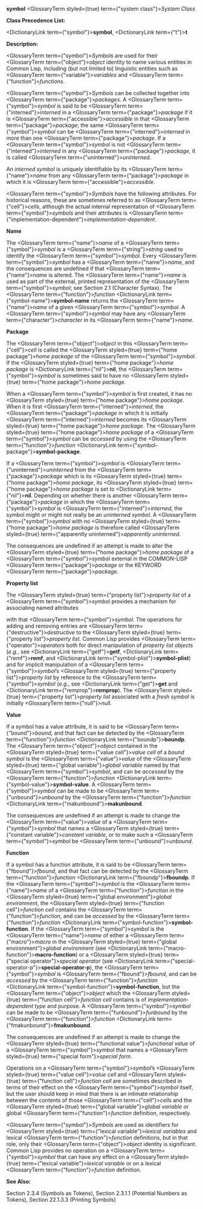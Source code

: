 **symbol** <GlossaryTerm styled={true} term={"system class"}><i>System Class</i></GlossaryTerm> 



**Class Precedence List:** 



<DictionaryLink  term={"symbol"}><b>symbol</b></DictionaryLink>, <DictionaryLink  term={"t"}><b>t</b></DictionaryLink> 



**Description:** 



<GlossaryTerm  term={"symbol"}><i>Symbols</i></GlossaryTerm> are used for their <GlossaryTerm  term={"object"}><i>object</i></GlossaryTerm> identity to name various entities in Common Lisp, including (but not limited to) linguistic entities such as <GlossaryTerm  term={"variable"}><i>variables</i></GlossaryTerm> and <GlossaryTerm  term={"function"}><i>functions</i></GlossaryTerm>. 



<GlossaryTerm  term={"symbol"}><i>Symbols</i></GlossaryTerm> can be collected together into <GlossaryTerm  term={"package"}><i>packages</i></GlossaryTerm>. A <GlossaryTerm  term={"symbol"}><i>symbol</i></GlossaryTerm> is said to be <GlossaryTerm  term={"interned"}><i>interned</i></GlossaryTerm> in a <GlossaryTerm  term={"package"}><i>package</i></GlossaryTerm> if it is <GlossaryTerm  term={"accessible"}><i>accessible</i></GlossaryTerm> in that <GlossaryTerm  term={"package"}><i>package</i></GlossaryTerm>; the same <GlossaryTerm  term={"symbol"}><i>symbol</i></GlossaryTerm> can be <GlossaryTerm  term={"interned"}><i>interned</i></GlossaryTerm> in more than one <GlossaryTerm  term={"package"}><i>package</i></GlossaryTerm>. If a <GlossaryTerm  term={"symbol"}><i>symbol</i></GlossaryTerm> is not <GlossaryTerm  term={"interned"}><i>interned</i></GlossaryTerm> in any <GlossaryTerm  term={"package"}><i>package</i></GlossaryTerm>, it is called <GlossaryTerm  term={"uninterned"}><i>uninterned</i></GlossaryTerm>. 



An *interned symbol* is uniquely identifiable by its <GlossaryTerm  term={"name"}><i>name</i></GlossaryTerm> from any <GlossaryTerm  term={"package"}><i>package</i></GlossaryTerm> in which it is <GlossaryTerm  term={"accessible"}><i>accessible</i></GlossaryTerm>. 



<GlossaryTerm  term={"symbol"}><i>Symbols</i></GlossaryTerm> have the following attributes. For historical reasons, these are sometimes referred to as <GlossaryTerm  term={"cell"}><i>cells</i></GlossaryTerm>, although the actual internal representation of <GlossaryTerm  term={"symbol"}><i>symbols</i></GlossaryTerm> and their attributes is <GlossaryTerm  term={"implementation-dependent"}><i>implementation-dependent</i></GlossaryTerm>. 



**Name** 



The <GlossaryTerm  term={"name"}><i>name</i></GlossaryTerm> of a <GlossaryTerm  term={"symbol"}><i>symbol</i></GlossaryTerm> is a <GlossaryTerm  term={"string"}><i>string</i></GlossaryTerm> used to identify the <GlossaryTerm  term={"symbol"}><i>symbol</i></GlossaryTerm>. Every <GlossaryTerm  term={"symbol"}><i>symbol</i></GlossaryTerm> has a <GlossaryTerm  term={"name"}><i>name</i></GlossaryTerm>, and the consequences are undefined if that <GlossaryTerm  term={"name"}><i>name</i></GlossaryTerm> is altered. The <GlossaryTerm  term={"name"}><i>name</i></GlossaryTerm> is used as part of the external, printed representation of the <GlossaryTerm  term={"symbol"}><i>symbol</i></GlossaryTerm>; see Section 2.1 (Character Syntax). The <GlossaryTerm  term={"function"}><i>function</i></GlossaryTerm> <DictionaryLink  term={"symbol-name"}><b>symbol-name</b></DictionaryLink> returns the <GlossaryTerm  term={"name"}><i>name</i></GlossaryTerm> of a given <GlossaryTerm  term={"symbol"}><i>symbol</i></GlossaryTerm>. A <GlossaryTerm  term={"symbol"}><i>symbol</i></GlossaryTerm> may have any <GlossaryTerm  term={"character"}><i>character</i></GlossaryTerm> in its <GlossaryTerm  term={"name"}><i>name</i></GlossaryTerm>. 



**Package** 



The <GlossaryTerm  term={"object"}><i>object</i></GlossaryTerm> in this <GlossaryTerm  term={"cell"}><i>cell</i></GlossaryTerm> is called the <GlossaryTerm styled={true} term={"home package"}><i>home package</i></GlossaryTerm> of the <GlossaryTerm  term={"symbol"}><i>symbol</i></GlossaryTerm>. If the <GlossaryTerm styled={true} term={"home package"}><i>home package</i></GlossaryTerm> is <DictionaryLink  term={"nil"}><b>nil</b></DictionaryLink>, the <GlossaryTerm  term={"symbol"}><i>symbol</i></GlossaryTerm> is sometimes said to have no <GlossaryTerm styled={true} term={"home package"}><i>home package</i></GlossaryTerm>. 



When a <GlossaryTerm  term={"symbol"}><i>symbol</i></GlossaryTerm> is first created, it has no <GlossaryTerm styled={true} term={"home package"}><i>home package</i></GlossaryTerm>. When it is first <GlossaryTerm  term={"interned"}><i>interned</i></GlossaryTerm>, the <GlossaryTerm  term={"package"}><i>package</i></GlossaryTerm> in which it is initially <GlossaryTerm  term={"interned"}><i>interned</i></GlossaryTerm> becomes its <GlossaryTerm styled={true} term={"home package"}><i>home package</i></GlossaryTerm>. The <GlossaryTerm styled={true} term={"home package"}><i>home package</i></GlossaryTerm> of a <GlossaryTerm  term={"symbol"}><i>symbol</i></GlossaryTerm> can be *accessed* by using the <GlossaryTerm  term={"function"}><i>function</i></GlossaryTerm> <DictionaryLink  term={"symbol-package"}><b>symbol-package</b></DictionaryLink>. 



If a <GlossaryTerm  term={"symbol"}><i>symbol</i></GlossaryTerm> is <GlossaryTerm  term={"uninterned"}><i>uninterned</i></GlossaryTerm> from the <GlossaryTerm  term={"package"}><i>package</i></GlossaryTerm> which is its <GlossaryTerm styled={true} term={"home package"}><i>home package</i></GlossaryTerm>, its <GlossaryTerm styled={true} term={"home package"}><i>home package</i></GlossaryTerm> is set to <DictionaryLink  term={"nil"}><b>nil</b></DictionaryLink>. Depending on whether there is another <GlossaryTerm  term={"package"}><i>package</i></GlossaryTerm> in which the <GlossaryTerm  term={"symbol"}><i>symbol</i></GlossaryTerm> is <GlossaryTerm  term={"interned"}><i>interned</i></GlossaryTerm>, the symbol might or might not really be an *uninterned symbol*. A <GlossaryTerm  term={"symbol"}><i>symbol</i></GlossaryTerm> with no <GlossaryTerm styled={true} term={"home package"}><i>home package</i></GlossaryTerm> is therefore called <GlossaryTerm styled={true} term={"apparently uninterned"}><i>apparently uninterned</i></GlossaryTerm>. 



The consequences are undefined if an attempt is made to alter the <GlossaryTerm styled={true} term={"home package"}><i>home package</i></GlossaryTerm> of a <GlossaryTerm  term={"symbol"}><i>symbol</i></GlossaryTerm> external in the COMMON-LISP <GlossaryTerm  term={"package"}><i>package</i></GlossaryTerm> or the KEYWORD <GlossaryTerm  term={"package"}><i>package</i></GlossaryTerm>. 



**Property list** 



The <GlossaryTerm styled={true} term={"property list"}><i>property list</i></GlossaryTerm> of a <GlossaryTerm  term={"symbol"}><i>symbol</i></GlossaryTerm> provides a mechanism for associating named attributes 



 



 



with that <GlossaryTerm  term={"symbol"}><i>symbol</i></GlossaryTerm>. The operations for adding and removing entries are <GlossaryTerm  term={"destructive"}><i>destructive</i></GlossaryTerm> to the <GlossaryTerm styled={true} term={"property list"}><i>property list</i></GlossaryTerm>. Common Lisp provides <GlossaryTerm  term={"operator"}><i>operators</i></GlossaryTerm> both for direct manipulation of *property list objects* (*e.g.*, see <DictionaryLink  term={"getf"}><b>getf</b></DictionaryLink>, <DictionaryLink  term={"remf"}><b>remf</b></DictionaryLink>, and <DictionaryLink  term={"symbol-plist"}><b>symbol-plist</b></DictionaryLink>) and for implicit manipulation of a <GlossaryTerm  term={"symbol"}><i>symbol</i></GlossaryTerm>’s <GlossaryTerm styled={true} term={"property list"}><i>property list</i></GlossaryTerm> by reference to the <GlossaryTerm  term={"symbol"}><i>symbol</i></GlossaryTerm> (*e.g.*, see <DictionaryLink  term={"get"}><b>get</b></DictionaryLink> and <DictionaryLink  term={"remprop"}><b>remprop</b></DictionaryLink>). The <GlossaryTerm styled={true} term={"property list"}><i>property list</i></GlossaryTerm> associated with a *fresh symbol* is initially <GlossaryTerm  term={"null"}><i>null</i></GlossaryTerm>. 



**Value** 



If a symbol has a value attribute, it is said to be <GlossaryTerm  term={"bound"}><i>bound</i></GlossaryTerm>, and that fact can be detected by the <GlossaryTerm  term={"function"}><i>function</i></GlossaryTerm> <DictionaryLink  term={"boundp"}><b>boundp</b></DictionaryLink>. The <GlossaryTerm  term={"object"}><i>object</i></GlossaryTerm> contained in the <GlossaryTerm styled={true} term={"value cell"}><i>value cell</i></GlossaryTerm> of a *bound symbol* is the <GlossaryTerm  term={"value"}><i>value</i></GlossaryTerm> of the <GlossaryTerm styled={true} term={"global variable"}><i>global variable</i></GlossaryTerm> named by that <GlossaryTerm  term={"symbol"}><i>symbol</i></GlossaryTerm>, and can be *accessed* by the <GlossaryTerm  term={"function"}><i>function</i></GlossaryTerm> <DictionaryLink  term={"symbol-value"}><b>symbol-value</b></DictionaryLink>. A <GlossaryTerm  term={"symbol"}><i>symbol</i></GlossaryTerm> can be made to be <GlossaryTerm  term={"unbound"}><i>unbound</i></GlossaryTerm> by the <GlossaryTerm  term={"function"}><i>function</i></GlossaryTerm> <DictionaryLink  term={"makunbound"}><b>makunbound</b></DictionaryLink>. 



The consequences are undefined if an attempt is made to change the <GlossaryTerm  term={"value"}><i>value</i></GlossaryTerm> of a <GlossaryTerm  term={"symbol"}><i>symbol</i></GlossaryTerm> that names a <GlossaryTerm styled={true} term={"constant variable"}><i>constant variable</i></GlossaryTerm>, or to make such a <GlossaryTerm  term={"symbol"}><i>symbol</i></GlossaryTerm> be <GlossaryTerm  term={"unbound"}><i>unbound</i></GlossaryTerm>. 



**Function** 



If a symbol has a function attribute, it is said to be <GlossaryTerm  term={"fbound"}><i>fbound</i></GlossaryTerm>, and that fact can be detected by the <GlossaryTerm  term={"function"}><i>function</i></GlossaryTerm> <DictionaryLink  term={"fboundp"}><b>fboundp</b></DictionaryLink>. If the <GlossaryTerm  term={"symbol"}><i>symbol</i></GlossaryTerm> is the <GlossaryTerm  term={"name"}><i>name</i></GlossaryTerm> of a <GlossaryTerm  term={"function"}><i>function</i></GlossaryTerm> in the <GlossaryTerm styled={true} term={"global environment"}><i>global environment</i></GlossaryTerm>, the <GlossaryTerm styled={true} term={"function cell"}><i>function cell</i></GlossaryTerm> contains the <GlossaryTerm  term={"function"}><i>function</i></GlossaryTerm>, and can be *accessed* by the <GlossaryTerm  term={"function"}><i>function</i></GlossaryTerm> <DictionaryLink  term={"symbol-function"}><b>symbol-function</b></DictionaryLink>. If the <GlossaryTerm  term={"symbol"}><i>symbol</i></GlossaryTerm> is the <GlossaryTerm  term={"name"}><i>name</i></GlossaryTerm> of either a <GlossaryTerm  term={"macro"}><i>macro</i></GlossaryTerm> in the <GlossaryTerm styled={true} term={"global environment"}><i>global environment</i></GlossaryTerm> (see <DictionaryLink  term={"macro-function"}><b>macro-function</b></DictionaryLink>) or a <GlossaryTerm styled={true} term={"special operator"}><i>special operator</i></GlossaryTerm> (see <DictionaryLink  term={"special-operator-p"}><b>special-operator-p</b></DictionaryLink>), the <GlossaryTerm  term={"symbol"}><i>symbol</i></GlossaryTerm> is <GlossaryTerm  term={"fbound"}><i>fbound</i></GlossaryTerm>, and can be *accessed* by the <GlossaryTerm  term={"function"}><i>function</i></GlossaryTerm> <DictionaryLink  term={"symbol-function"}><b>symbol-function</b></DictionaryLink>, but the <GlossaryTerm  term={"object"}><i>object</i></GlossaryTerm> which the <GlossaryTerm styled={true} term={"function cell"}><i>function cell</i></GlossaryTerm> contains is of *implementation-dependent type* and purpose. A <GlossaryTerm  term={"symbol"}><i>symbol</i></GlossaryTerm> can be made to be <GlossaryTerm  term={"funbound"}><i>funbound</i></GlossaryTerm> by the <GlossaryTerm  term={"function"}><i>function</i></GlossaryTerm> <DictionaryLink  term={"fmakunbound"}><b>fmakunbound</b></DictionaryLink>. 



The consequences are undefined if an attempt is made to change the <GlossaryTerm styled={true} term={"functional value"}><i>functional value</i></GlossaryTerm> of a <GlossaryTerm  term={"symbol"}><i>symbol</i></GlossaryTerm> that names a <GlossaryTerm styled={true} term={"special form"}><i>special form</i></GlossaryTerm>. 



Operations on a <GlossaryTerm  term={"symbol"}><i>symbol</i></GlossaryTerm>’s <GlossaryTerm styled={true} term={"value cell"}><i>value cell</i></GlossaryTerm> and <GlossaryTerm styled={true} term={"function cell"}><i>function cell</i></GlossaryTerm> are sometimes described in terms of their effect on the <GlossaryTerm  term={"symbol"}><i>symbol</i></GlossaryTerm> itself, but the user should keep in mind that there is an intimate relationship between the contents of those <GlossaryTerm  term={"cell"}><i>cells</i></GlossaryTerm> and the <GlossaryTerm styled={true} term={"global variable"}><i>global variable</i></GlossaryTerm> or global <GlossaryTerm  term={"function"}><i>function</i></GlossaryTerm> definition, respectively. 



<GlossaryTerm  term={"symbol"}><i>Symbols</i></GlossaryTerm> are used as identifiers for <GlossaryTerm styled={true} term={"lexical variable"}><i>lexical variables</i></GlossaryTerm> and lexical <GlossaryTerm  term={"function"}><i>function</i></GlossaryTerm> definitions, but in that role, only their <GlossaryTerm  term={"object"}><i>object</i></GlossaryTerm> identity is significant. Common Lisp provides no operation on a <GlossaryTerm  term={"symbol"}><i>symbol</i></GlossaryTerm> that can have any effect on a <GlossaryTerm styled={true} term={"lexical variable"}><i>lexical variable</i></GlossaryTerm> or on a lexical <GlossaryTerm  term={"function"}><i>function</i></GlossaryTerm> definition. 



**See Also:** 



Section 2.3.4 (Symbols as Tokens), Section 2.3.1.1 (Potential Numbers as Tokens), Section 22.1.3.3 (Printing Symbols) 







 



 



